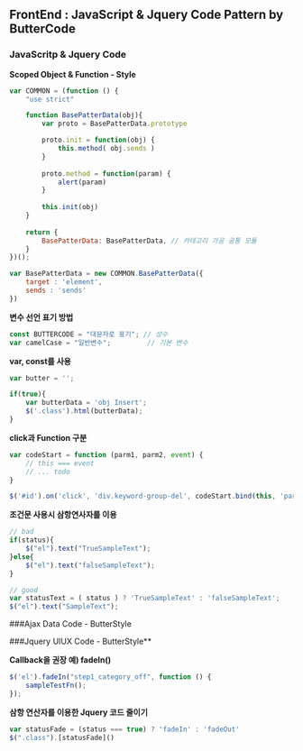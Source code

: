 ## FrontEnd : JavaScript & Jquery Code Pattern by ButterCode

### JavaScritp & Jquery Code

**Scoped Object & Function - Style**
```javascript
var COMMON = (function () {
    "use strict"

    function BasePatterData(obj){
        var proto = BasePatterData.prototype

        proto.init = function(obj) {
            this.method( obj.sends )
        }
        
        proto.method = function(param) {
            alert(param)
        }
        
        this.init(obj)
    }
    
    return {
        BasePatterData: BasePatterData, // 카테고리 가공 공통 모듈
    }
})();

var BasePatterData = new COMMON.BasePatterData({
    target : 'element',
    sends : 'sends'
})


```
**변수 선언 표기 방법**
```javascript
const BUTTERCODE = "대문자로 표기"; // 상수
var camelCase = "일반변수";         // 기본 변수

```

**var, const를 사용**
```javascript
var butter = '';

if(true){
    var butterData = 'obj Insert';
    $('.class').html(butterData);
}

```


**click과 Function 구분**
```javascript
var codeStart = function (parm1, parm2, event) {
    // this === event
    // ... todo
}

$('#id').on('click', 'div.keyword-group-del', codeStart.bind(this, 'parm1', 'parm1'));
```


**조건문 사용시 삼항연사자를 이용**
```javascript
// bad
if(status){
    $("el").text("TrueSampleText");
}else{
    $("el").text("falseSampleText");
}

// good
var statusText = ( status ) ? 'TrueSampleText' : 'falseSampleText';
$("el").text("SampleText");
```



###Ajax Data Code - ButterStyle





###Jquery UIUX Code - ButterStyle**

**Callback을 권장 예) fadeIn()**
```javascript
$('el').fadeIn("step1_category_off", function () {
    sampleTestFn();
});
```

**삼항 연산자를 이용한 Jquery 코드 줄이기**
```javascript
var statusFade = (status === true) ? 'fadeIn' : 'fadeOut'
$(".class").[statusFade]()
```

